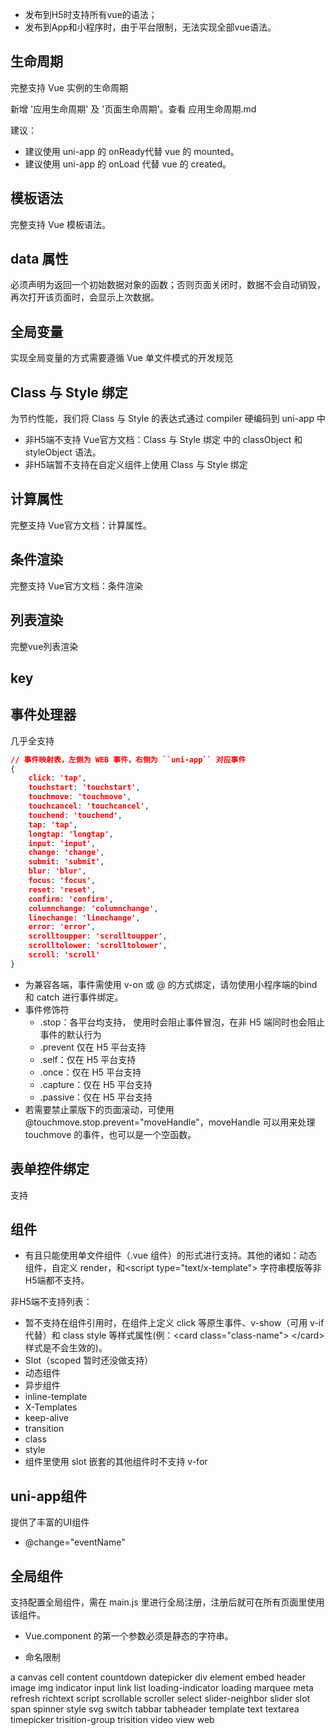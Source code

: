 * 发布到H5时支持所有vue的语法；
* 发布到App和小程序时，由于平台限制，无法实现全部vue语法。

## 生命周期

完整支持 Vue 实例的生命周期

新增 '应用生命周期' 及 '页面生命周期'。查看 应用生命周期.md

建议：
* 建议使用 uni-app 的 onReady代替 vue 的 mounted。
* 建议使用 uni-app 的 onLoad 代替 vue 的 created。

## 模板语法

完整支持 Vue 模板语法。

## data 属性

必须声明为返回一个初始数据对象的函数；否则页面关闭时，数据不会自动销毁，再次打开该页面时，会显示上次数据。

## 全局变量

实现全局变量的方式需要遵循 Vue 单文件模式的开发规范

## Class 与 Style 绑定

为节约性能，我们将 Class 与 Style 的表达式通过 compiler 硬编码到 uni-app 中

* 非H5端不支持 Vue官方文档：Class 与 Style 绑定 中的 classObject 和 styleObject 语法。
* 非H5端暂不支持在自定义组件上使用 Class 与 Style 绑定

## 计算属性

完整支持 Vue官方文档：计算属性。

## 条件渲染

完整支持 Vue官方文档：条件渲染

## 列表渲染

完整vue列表渲染

## key

## 事件处理器

几乎全支持

```json
// 事件映射表，左侧为 WEB 事件，右侧为 ``uni-app`` 对应事件
{
    click: 'tap',
    touchstart: 'touchstart',
    touchmove: 'touchmove',
    touchcancel: 'touchcancel',
    touchend: 'touchend',
    tap: 'tap',
    longtap: 'longtap',
    input: 'input',
    change: 'change',
    submit: 'submit',
    blur: 'blur',
    focus: 'focus',
    reset: 'reset',
    confirm: 'confirm',
    columnchange: 'columnchange',
    linechange: 'linechange',
    error: 'error',
    scrolltoupper: 'scrolltoupper',
    scrolltolower: 'scrolltolower',
    scroll: 'scroll'
}
```

* 为兼容各端，事件需使用 v-on 或 @ 的方式绑定，请勿使用小程序端的bind 和 catch 进行事件绑定。
* 事件修饰符
    * .stop：各平台均支持， 使用时会阻止事件冒泡，在非 H5 端同时也会阻止事件的默认行为
    * .prevent 仅在 H5 平台支持
    * .self：仅在 H5 平台支持
    * .once：仅在 H5 平台支持
    * .capture：仅在 H5 平台支持
    * .passive：仅在 H5 平台支持
* 若需要禁止蒙版下的页面滚动，可使用 @touchmove.stop.prevent="moveHandle"，moveHandle 可以用来处理 touchmove 的事件，也可以是一个空函数。

## 表单控件绑定

支持

## 组件

* 有且只能使用单文件组件（.vue 组件）的形式进行支持。其他的诸如：动态组件，自定义 render，和\<script type="text/x-template"\> 字符串模版等非H5端都不支持。

非H5端不支持列表：

* 暂不支持在组件引用时，在组件上定义 click 等原生事件、v-show（可用 v-if 代替）和 class style 等样式属性(例：\<card class="class-name"\> \<\/card\> 样式是不会生效的)。
* Slot（scoped 暂时还没做支持）
* 动态组件
* 异步组件
* inline-template
* X-Templates
* keep-alive
* transition
* class
* style
* 组件里使用 slot 嵌套的其他组件时不支持 v-for

## uni-app组件

提供了丰富的UI组件 
* @change="eventName"

## 全局组件

支持配置全局组件，需在 main.js 里进行全局注册，注册后就可在所有页面里使用该组件。

* Vue.component 的第一个参数必须是静态的字符串。

* 命名限制

a
canvas
cell
content
countdown
datepicker
div
element
embed
header
image
img
indicator
input
link
list
loading-indicator
loading
marquee
meta
refresh
richtext
script
scrollable
scroller
select
slider-neighbor
slider
slot
span
spinner
style
svg
switch
tabbar
tabheader
template
text
textarea
timepicker
trisition-group
trisition
video
view
web
